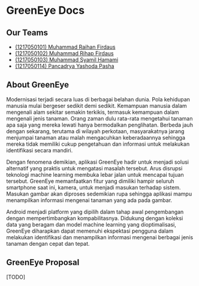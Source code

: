 # GreenEye Docs

## Our Teams

- [(1217050101) Muhammad Raihan Firdaus]()
- [(1217050102) Muhammad Rihap Firdaus]()
- [(1217050103) Muhammad Syamil Hamami]()
- [(1217050114) Pancadrya Yashoda Pasha]()

## About GreenEye

Modernisasi terjadi secara luas di berbagai belahan dunia. Pola kehidupan manusia mulai bergeser sedikit demi sedikit. Kemampuan manusia dalam mengenali alam sekitar semakin terkikis, termasuk kemampuan dalam mengenali jenis tanaman. Orang zaman dulu rata-rata mengetahui tanaman apa saja yang mereka lewati hanya bermodalkan penglihatan. Berbeda jauh dengan sekarang, terutama di wilayah perkotaan, masyarakatnya jarang menjumpai tanaman atau malah mengacuhkan keberadaannya sehingga mereka tidak memiliki cukup pengetahuan dan informasi untuk melakukan identifikasi secara mandiri.

Dengan fenomena demikian, aplikasi GreenEye hadir untuk menjadi solusi alternatif yang praktis untuk mengatasi masalah tersebut. Arus disrupsi teknologi machine learning membuka lebar jalan untuk mencapai tujuan tersebut. GreenEye memanfaatkan fitur yang dimiliki hampir seluruh smartphone saat ini, kamera, untuk menjadi masukan terhadap sistem. Masukan gambar akan diproses sedemikian rupa sehingga aplikasi mampu menampilkan informasi mengenai tanaman yang ada pada gambar.

Android menjadi platform yang dipilih dalam tahap awal pengembangan dengan mempertimbangkan kompabilitasnya. Didukung dengan koleksi data yang beragam dan model machine learning yang dioptimalisasi, GreenEye diharapkan dapat memenuhi ekspektasi pengguna dalam melakukan identifikasi dan menampilkan informasi mengenai berbagai jenis tanaman dengan cepat dan tepat. 

## GreenEye Proposal

[TODO]
